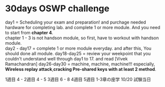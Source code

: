 # 30days OSWP challenge

day1 = Scheduling your exam and preparation! and purchage needed hardware for completing lab.
and complete 1 or more module. And you need to start from **chapter 4**.  
chapter 1 - 3 is not handson module, so first, have to workout with handson module.  
day2 - day17 = complete 1 or more module everyday. and after this, You should done all module.
day18-day25 = review your weekpoint that you couldn't understand well through day1 to 17. and read [Vivek Ramachandran]
day26-day30 = machine, machine, machine!!! especially, **Wireless replay attack**,**cracking Pre-shared keys with at least 2 method**.


1週目 4 - 
2週目 4 - 5
3週目 6 - 8
4週目 
5週目 1-3章の座学
10/20 試験当日